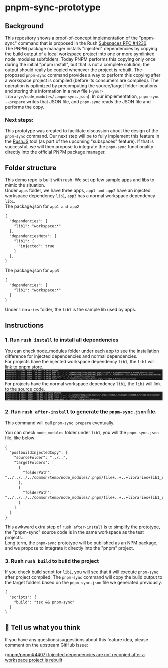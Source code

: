 # pnpm-sync-prototype

## Background

This repository shows a proof-of-concept implementation of the "pnpm-sync" command that is proposed in the Rush [Subspaces RFC #4230](https://github.com/microsoft/rushstack/issues/4230).<br>
The PNPM package manager installs "injected" dependencies by copying the build output of a local workspace project into one or more symlinked node_modules subfolders. Today PNPM performs this copying only once during the initial "pnpm install", but that is not a complete solution; the output should really be copied whenever the project is rebuilt. The proposed `pnpm-sync` command provides a way to perform this copying after a workspace project is compiled (before its consumers are compiled). The operation is optimized by precomputing the source/target folder locations and storing this information in a new file (`<your-library>/node_modules/.pnpm-sync.json`). In our implementation, `pnpm-sync --prepare` writes that JSON file, and `pnpm-sync` reads the JSON file and performs the copy.

### Next steps:

This prototype was created to facilitate discussion about the design of the `pnpm-sync` command.
Our next step will be to fully implement this feature in the [RushJS](https://rushjs.io) tool (as part of the upcoming "subspaces" feature).
If that is successful, we will then propose to integrate the `pnpm-sync` functionality directly into the official PNPM package manager.

## Folder structure

This demo repo is built with rush. We set up few sample apps and libs to mimic the situation.<br>
Under `apps` folder, we have three apps, `app1 and app2` have an injected workspace dependency `lib1`, `app3` has a normal workspace dependency `lib1`.<br>
The package.json for `app1 and app2`

```
{
  "dependencies": {
    "lib1": "workspace:*"
  },
  "dependenciesMeta": {
    "lib1": {
      "injected": true
    }
  },
}
```

The package.json for `app3`

```
{
  "dependencies": {
    "lib1": "workspace:*"
  }
}
```

Under `libraries` folder, the `lib1` is the sample lib used by apps.

## Instructions

### 1. Run `rush install` to install all dependencies

You can check node_modules folder under each app to see the installation difference for injected dependencies and normal dependencies.<br>
For projects have the injected workspace dependency `lib1`, the `lib1` will link to pnpm store.
![Alt text](image-1.png)
For projects have the normal workspace dependency `lib1`, the `lib1` will link to the source code.
![Alt text](image-2.png)

### 2. Run `rush after-install` to generate the `pnpm-sync.json` file.

This command will call `pnpm-sync prepare` eventually.<br>

You can check `node_modules` folder under `lib1`, you will the `pnpm-sync.json` file, like below:

```
{
  "postbuildInjectedCopy": {
    "sourceFolder": "../..",
    "targetFolders": [
      {
        "folderPath": "../../../../common/temp/node_modules/.pnpm/file+..+..+libraries+lib1_react@16.0.0/node_modules/lib1"
      },
      {
        "folderPath": "../../../../common/temp/node_modules/.pnpm/file+..+..+libraries+lib1_react@16.9.0/node_modules/lib1"
      }
    ]
  }
}
```

This awkward extra step of `rush after-install` is to simplify the prototype, the "pnpm-sync" source code is in the same workspace as the test projects.<br>
Long term, the `pnpm-sync` prototype will be published as an NPM package, and we propose to integrate it directly into the "pnpm" project.

### 3. Rush `rush build` to build the project

If you check build script for `lib1`, you will see that it will execute `pnpm-sync` after project compiled. The `pnpm-sync` command will copy the build output to the target folders based on the `pnpm-sync.json` file we generated previously.

```
{
  "scripts": {
    "build": "tsc && pnpm-sync"
  }
}
```

## 💬 Tell us what you think

If you have any questions/suggestions about this feature idea, please comment on the upstream GitHub issue:

[(pnpm/pnpm#4407) Injected dependencies are not recopied after a workspace project is rebuilt](https://github.com/pnpm/pnpm/issues/4407)
